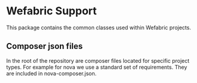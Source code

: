 # Wefabric Support

This package contains the common classes used within Wefabric projects.


## Composer json files
In the root of the repository are composer files located for specific project types. For example for nova we use a standard set of requirements. They are included in nova-composer.json.
